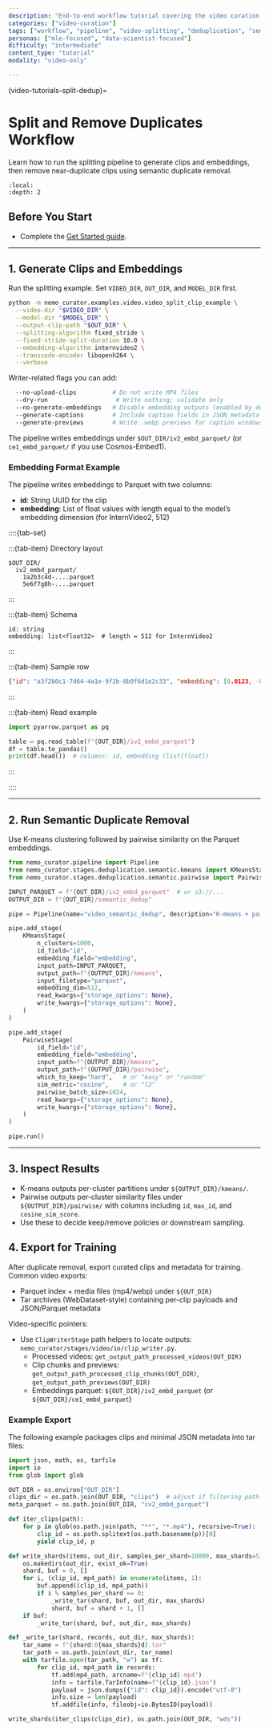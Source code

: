```yaml
---
description: "End-to-end workflow tutorial covering the video curation process from splitting through semantic deduplication (Ray/Python)"
categories: ["video-curation"]
tags: ["workflow", "pipeline", "video-splitting", "deduplication", "semantic", "ray"]
personas: ["mle-focused", "data-scientist-focused"]
difficulty: "intermediate"
content_type: "tutorial"
modality: "video-only"

---
```


(video-tutorials-split-dedup)=

# Split and Remove Duplicates Workflow

Learn how to run the splitting pipeline to generate clips and embeddings, then remove near-duplicate clips using semantic duplicate removal.

```{contents} Tutorial Steps:
:local:
:depth: 2
```

## Before You Start

- Complete the [Get Started guide](gs-video).

---

## 1. Generate Clips and Embeddings

Run the splitting example. Set `VIDEO_DIR`, `OUT_DIR`, and `MODEL_DIR` first.

```bash
python -m nemo_curator.examples.video.video_split_clip_example \
  --video-dir "$VIDEO_DIR" \
  --model-dir "$MODEL_DIR" \
  --output-clip-path "$OUT_DIR" \
  --splitting-algorithm fixed_stride \
  --fixed-stride-split-duration 10.0 \
  --embedding-algorithm internvideo2 \
  --transcode-encoder libopenh264 \
  --verbose
```

Writer-related flags you can add:

```bash
  --no-upload-clips          # Do not write MP4 files
  --dry-run                   # Write nothing; validate only
  --no-generate-embeddings   # Disable embedding outputs (enabled by default)
  --generate-captions        # Include caption fields in JSON metadata
  --generate-previews        # Write .webp previews for caption windows
```

The pipeline writes embeddings under `$OUT_DIR/iv2_embd_parquet/` (or `ce1_embd_parquet/` if you use Cosmos-Embed1).

### Embedding Format Example

The pipeline writes embeddings to Parquet with two columns:

- **id**: String UUID for the clip
- **embedding**: List of float values with length equal to the model’s embedding dimension (for InternVideo2, 512)

::::{tab-set}

:::{tab-item} Directory layout

```text
$OUT_DIR/
  iv2_embd_parquet/
    1a2b3c4d-....parquet
    5e6f7g8h-....parquet
```

:::

:::{tab-item} Schema

```text
id: string
embedding: list<float32>  # length = 512 for InternVideo2
```

:::

:::{tab-item} Sample row

```json
{"id": "a3f2b0c1-7d64-4a1e-9f2b-8b0f6d1e2c33", "embedding": [0.0123, -0.0456, 0.0031, 0.1279]}
```

:::

:::{tab-item} Read example

```python
import pyarrow.parquet as pq

table = pq.read_table(f"{OUT_DIR}/iv2_embd_parquet")
df = table.to_pandas()
print(df.head())  # columns: id, embedding (list[float])
```

:::

::::

---

## 2. Run Semantic Duplicate Removal

Use K-means clustering followed by pairwise similarity on the Parquet embeddings.

```python
from nemo_curator.pipeline import Pipeline
from nemo_curator.stages.deduplication.semantic.kmeans import KMeansStage
from nemo_curator.stages.deduplication.semantic.pairwise import PairwiseStage

INPUT_PARQUET = f"{OUT_DIR}/iv2_embd_parquet"  # or s3://...
OUTPUT_DIR = f"{OUT_DIR}/semantic_dedup"

pipe = Pipeline(name="video_semantic_dedup", description="K-means + pairwise duplicate removal")

pipe.add_stage(
    KMeansStage(
        n_clusters=1000,
        id_field="id",
        embedding_field="embedding",
        input_path=INPUT_PARQUET,
        output_path=f"{OUTPUT_DIR}/kmeans",
        input_filetype="parquet",
        embedding_dim=512,
        read_kwargs={"storage_options": None},
        write_kwargs={"storage_options": None},
    )
)

pipe.add_stage(
    PairwiseStage(
        id_field="id",
        embedding_field="embedding",
        input_path=f"{OUTPUT_DIR}/kmeans",
        output_path=f"{OUTPUT_DIR}/pairwise",
        which_to_keep="hard",   # or "easy" or "random"
        sim_metric="cosine",    # or "l2"
        pairwise_batch_size=1024,
        read_kwargs={"storage_options": None},
        write_kwargs={"storage_options": None},
    )
)

pipe.run()
```

---

## 3. Inspect Results

- K-means outputs per-cluster partitions under `${OUTPUT_DIR}/kmeans/`.
- Pairwise outputs per-cluster similarity files under `${OUTPUT_DIR}/pairwise/` with columns including `id`, `max_id`, and `cosine_sim_score`.
- Use these to decide keep/remove policies or downstream sampling.

## 4. Export for Training

After duplicate removal, export curated clips and metadata for training. Common video exports:

- Parquet index + media files (mp4/webp) under `${OUT_DIR}`
- Tar archives (WebDataset-style) containing per-clip payloads and JSON/Parquet metadata

Video-specific pointers:

- Use `ClipWriterStage` path helpers to locate outputs: `nemo_curator/stages/video/io/clip_writer.py`.
  - Processed videos: `get_output_path_processed_videos(OUT_DIR)`
  - Clip chunks and previews: `get_output_path_processed_clip_chunks(OUT_DIR)`, `get_output_path_previews(OUT_DIR)`
  - Embeddings parquet: `${OUT_DIR}/iv2_embd_parquet` (or `${OUT_DIR}/ce1_embd_parquet`)

### Example Export

The following example packages clips and minimal JSON metadata into tar files:

```python
import json, math, os, tarfile
import io
from glob import glob

OUT_DIR = os.environ["OUT_DIR"]
clips_dir = os.path.join(OUT_DIR, "clips")  # adjust if filtering path used
meta_parquet = os.path.join(OUT_DIR, "iv2_embd_parquet")

def iter_clips(path):
    for p in glob(os.path.join(path, "**", "*.mp4"), recursive=True):
        clip_id = os.path.splitext(os.path.basename(p))[0]
        yield clip_id, p

def write_shards(items, out_dir, samples_per_shard=10000, max_shards=5):
    os.makedirs(out_dir, exist_ok=True)
    shard, buf = 0, []
    for i, (clip_id, mp4_path) in enumerate(items, 1):
        buf.append((clip_id, mp4_path))
        if i % samples_per_shard == 0:
            _write_tar(shard, buf, out_dir, max_shards)
            shard, buf = shard + 1, []
    if buf:
        _write_tar(shard, buf, out_dir, max_shards)

def _write_tar(shard, records, out_dir, max_shards):
    tar_name = f"{shard:0{max_shards}d}.tar"
    tar_path = os.path.join(out_dir, tar_name)
    with tarfile.open(tar_path, "w") as tf:
        for clip_id, mp4_path in records:
            tf.add(mp4_path, arcname=f"{clip_id}.mp4")
            info = tarfile.TarInfo(name=f"{clip_id}.json")
            payload = json.dumps({"id": clip_id}).encode("utf-8")
            info.size = len(payload)
            tf.addfile(info, fileobj=io.BytesIO(payload))

write_shards(iter_clips(clips_dir), os.path.join(OUT_DIR, "wds"))
```
